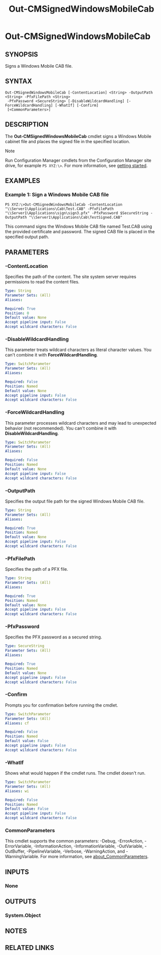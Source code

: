 ﻿---
description: Signs a Windows Mobile CAB file.
external help file: AdminUI.PS.dll-Help.xml
Module Name: ConfigurationManager
ms.date: 05/07/2019
schema: 2.0.0
title: Out-CMSignedWindowsMobileCab
---

# Out-CMSignedWindowsMobileCab

## SYNOPSIS
Signs a Windows Mobile CAB file.

## SYNTAX

```
Out-CMSignedWindowsMobileCab [-ContentLocation] <String> -OutputPath <String> -PfxFilePath <String>
 -PfxPassword <SecureString> [-DisableWildcardHandling] [-ForceWildcardHandling] [-WhatIf] [-Confirm]
 [<CommonParameters>]
```

## DESCRIPTION
The **Out-CMSignedWindowsMobileCab** cmdlet signs a Windows Mobile cabinet file and places the signed file in the specified location.

> [!NOTE]
> Run Configuration Manager cmdlets from the Configuration Manager site drive, for example `PS XYZ:\>`. For more information, see [getting started](/powershell/sccm/overview).

## EXAMPLES

### Example 1: Sign a Windows Mobile CAB file
```
PS XYZ:\>Out-CMSignedWindowsMobileCab -ContentLocation "\\Server1\Applications\Cab\Test.CAB" -PfxFilePath "\\Server1\Applications\sign\sign3.pfx" -PfxPassword $SecureString -OutputPath "\\Server1\Applications\Cab\TestSigned.CAB"
```

This command signs the Windows Mobile CAB file named Test.CAB using the provided certificate and password.
The signed CAB file is placed in the specified output path.

## PARAMETERS

### -ContentLocation
Specifies the path of the content.
The site system server requires permissions to read the content files.

```yaml
Type: String
Parameter Sets: (All)
Aliases:

Required: True
Position: 0
Default value: None
Accept pipeline input: False
Accept wildcard characters: False
```

### -DisableWildcardHandling

This parameter treats wildcard characters as literal character values. You can't combine it with **ForceWildcardHandling**.

```yaml
Type: SwitchParameter
Parameter Sets: (All)
Aliases:

Required: False
Position: Named
Default value: None
Accept pipeline input: False
Accept wildcard characters: False
```

### -ForceWildcardHandling

This parameter processes wildcard characters and may lead to unexpected behavior (not recommended). You can't combine it with **DisableWildcardHandling**.

```yaml
Type: SwitchParameter
Parameter Sets: (All)
Aliases:

Required: False
Position: Named
Default value: None
Accept pipeline input: False
Accept wildcard characters: False
```

### -OutputPath
Specifies the output file path for the signed Windows Mobile CAB file.

```yaml
Type: String
Parameter Sets: (All)
Aliases:

Required: True
Position: Named
Default value: None
Accept pipeline input: False
Accept wildcard characters: False
```

### -PfxFilePath
Specifies the path of a PFX file.

```yaml
Type: String
Parameter Sets: (All)
Aliases:

Required: True
Position: Named
Default value: None
Accept pipeline input: False
Accept wildcard characters: False
```

### -PfxPassword
Specifies the PFX password as a secured string.

```yaml
Type: SecureString
Parameter Sets: (All)
Aliases:

Required: True
Position: Named
Default value: None
Accept pipeline input: False
Accept wildcard characters: False
```

### -Confirm
Prompts you for confirmation before running the cmdlet.

```yaml
Type: SwitchParameter
Parameter Sets: (All)
Aliases: cf

Required: False
Position: Named
Default value: False
Accept pipeline input: False
Accept wildcard characters: False
```

### -WhatIf

Shows what would happen if the cmdlet runs. The cmdlet doesn't run.

```yaml
Type: SwitchParameter
Parameter Sets: (All)
Aliases: wi

Required: False
Position: Named
Default value: False
Accept pipeline input: False
Accept wildcard characters: False
```

### CommonParameters
This cmdlet supports the common parameters: -Debug, -ErrorAction, -ErrorVariable, -InformationAction, -InformationVariable, -OutVariable, -OutBuffer, -PipelineVariable, -Verbose, -WarningAction, and -WarningVariable. For more information, see [about_CommonParameters](http://go.microsoft.com/fwlink/?LinkID=113216).

## INPUTS

### None
## OUTPUTS

### System.Object
## NOTES

## RELATED LINKS
